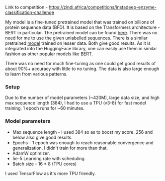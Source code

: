 Link to competition - https://zindi.africa/competitions/instadeep-enzyme-classification-challenge

My model is a fine-tuned pretrained model that was trained on billions of protein sequence data (BFD). It is based on the Transformers architecture - BERT  in particular. The pretrained model can be found [here](https://huggingface.co/Rostlab/prot_bert_bfd). There was no need for me to use the given unlabelled sequences. There is a similar pretrained [model](https://huggingface.co/Rostlab/prot_bert) trained on lesser data. Both give good results. As it is integrated into the HuggingFace library, one can easily use them in similar fashion as other popular models like BERT.

There was no need for much fine-tuning as one could get good results of about 90%+ accuracy with little to no tuning. The data is also large enough to learn from various patterns.

### Setup
Due to the number of model parameters (~420M), large data size, and high max sequence length (384), I had to use a TPU (v3-8) for fast model training. 1 epoch runs for ~60 minutes.

### Model parameters
* Max sequence length -  I used 384 so as to boost my score. 256 and below also give good results.
* Epochs - 1 epoch was enough to reach reasonable convergence and generalization. I didn't train for more than that.
* AdamW optimizer.
* 5e-5 Learning rate with scheduling.
* Batch size  - 16 * 8 (TPU cores)

I used TensorFlow as it's more TPU friendly.
